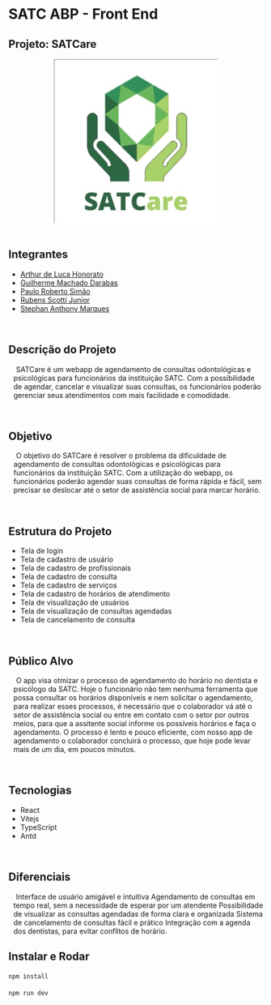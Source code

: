 # SATC ABP - Front End

## Projeto: <b>SATCare</b>

<div align="center">
  <img src="./public/logo.jpg" alter="logo">
</div>
  
<br>

## Integrantes
* [Arthur de Luca Honorato](https://github.com/arthurdelucahonorato)
* [Guilherme Machado Darabas](https://github.com/gmdarabas)
* [Paulo Roberto Simão](https://github.com/paulorsimao)
* [Rubens Scotti Junior](https://github.com/rubensscotti)
* [Stephan  Anthony  Marques](https://github.com/stephan-anthony)

<br>

## Descrição do Projeto

<p style="text-indent: 5px; margin-left:10px;">
SATCare é um webapp de agendamento de consultas odontológicas e psicológicas para funcionários da instituição SATC.
Com a possibilidade de agendar, cancelar e visualizar suas consultas, os funcionários poderão gerenciar
seus atendimentos com mais facilidade e comodidade.
</p>

<br>

## Objetivo

<p style="text-indent: 5px; margin-left:10px;">
O objetivo do SATCare é resolver o problema da dificuldade de agendamento de consultas odontológicas e psicológicas 
para funcionários da instituição SATC. Com a utilização do webapp, os funcionários poderão agendar suas
consultas de forma rápida e fácil, sem precisar se deslocar até o setor de assistência social para marcar horário.
</p>

<br>

## Estrutura do Projeto

* Tela de login
* Tela de cadastro de usuário
* Tela de cadastro de profissionais
* Tela de cadastro de consulta
* Tela de cadastro de serviços
* Tela de cadastro de horários de atendimento
* Tela de visualização de usuários
* Tela de visualização de consultas agendadas
* Tela de cancelamento de consulta

<br>

## Público Alvo
<p style="text-indent: 5px; margin-left:10px;">
O app visa otmizar o processo de agendamento do horário no dentista e psicólogo da SATC. Hoje o funcionário não tem 
nenhuma ferramenta que possa consultar os horários disponíveis e nem solicitar o agendamento, para realizar 
esses processos, é necessário que o colaborador vá até o setor de assistência social ou entre em contato com 
o setor por outros meios, para que a assitente social informe os possíveis horários e faça o agendamento. O 
processo é lento e pouco eficiente, com nosso app de agendamento o colaborador concluirá o processo, que hoje 
pode levar mais de um dia, em poucos minutos.
</p>

<br>

## Tecnologias

* React
* Vitejs
* TypeScript
* Antd

<br>

## Diferenciais
<p style="text-indent: 5px; margin-left:10px;">
Interface de usuário amigável e intuitiva
Agendamento de consultas em tempo real, sem a necessidade de esperar por um atendente
Possibilidade de visualizar as consultas agendadas de forma clara e organizada
Sistema de cancelamento de consultas fácil e prático
Integração com a agenda dos dentistas, para evitar conflitos de horário.
</p>

## Instalar e Rodar

```bash
npm install

npm run dev
```
